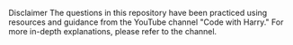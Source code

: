 Disclaimer
The questions in this repository have been practiced using resources and guidance from the YouTube channel "Code with Harry." For more in-depth explanations, please refer to the channel.
